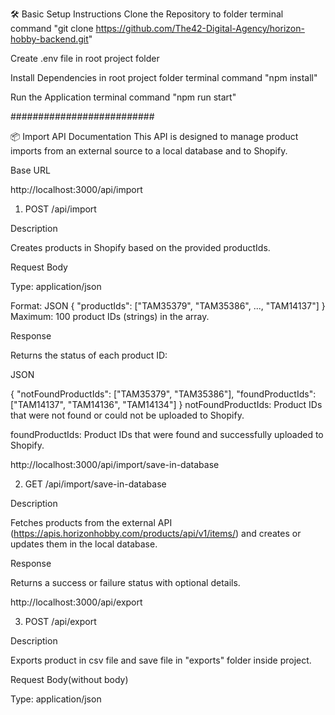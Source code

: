 🛠 Basic Setup Instructions
Clone the Repository to folder
terminal command "git clone https://github.com/The42-Digital-Agency/horizon-hobby-backend.git"

Create .env file in root project folder

Install Dependencies in root project folder
terminal command "npm install"

Run the Application
terminal command "npm run start"

##########################

📦 Import API Documentation
This API is designed to manage product imports from an external source to a local database and to Shopify.

Base URL

http://localhost:3000/api/import
1. POST /api/import

Description

Creates products in Shopify based on the provided productIds.

Request Body

Type: application/json

Format:
JSON
{
  "productIds": ["TAM35379", "TAM35386", ..., "TAM14137"]
}
Maximum: 100 product IDs (strings) in the array.

Response

Returns the status of each product ID:

JSON

{
  "notFoundProductIds": ["TAM35379", "TAM35386"],
  "foundProductIds": ["TAM14137", "TAM14136", "TAM14134"]
}
notFoundProductIds: Product IDs that were not found or could not be uploaded to Shopify.

foundProductIds: Product IDs that were found and successfully uploaded to Shopify.

http://localhost:3000/api/import/save-in-database

2. GET /api/import/save-in-database

Description

Fetches products from the external API (https://apis.horizonhobby.com/products/api/v1/items/) and creates or updates them in the local database.

Response

Returns a success or failure status with optional details.

http://localhost:3000/api/export

3. POST /api/export

Description

Exports product in csv file and save file in "exports" folder inside project.

Request Body(without body)

Type: application/json

